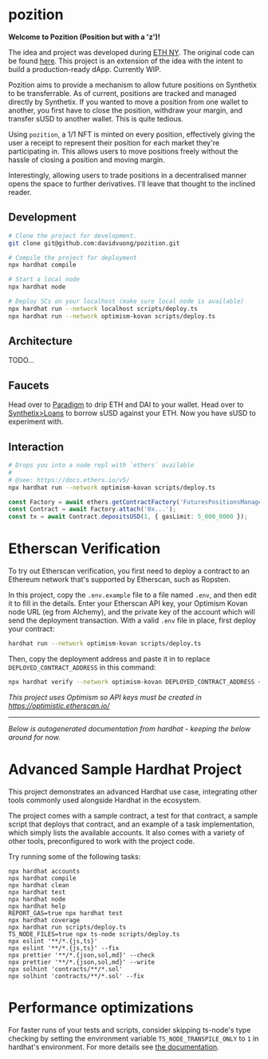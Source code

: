 # pozition

**Welcome to Pozition (Position but with a 'z')!**

The idea and project was developed during [ETH NY](https://ethglobal.com/showcase/pozitions-c53qd). The original code can be found [here](https://github.com/fritzschoff/notSynthetix). This project is an extension of the idea with the intent to build a production-ready dApp. Currently WIP.

Pozition aims to provide a mechanism to allow future positions on Synthetix to be transferrable. As of current, positions are tracked and managed directly by Synthetix. If you wanted to move a position from one wallet to another, you first have to close the position, withdraw your margin, and transfer sUSD to another wallet. This is quite tedious.

Using `pozition`, a 1/1 NFT is minted on every position, effectively giving the user a receipt to represent their position for each market they're participating in. This allows users to move positions freely without the hassle of closing a position and moving margin.

Interestingly, allowing users to trade positions in a decentralised manner opens the space to further derivatives. I'll leave that thought to the inclined reader.

## Development

```bash
# Clone the project for development.
git clone git@github.com:davidvuong/pozition.git
```

```bash
# Compile the project for deployment
npx hardhat compile
```

```bash
# Start a local node
npx hardhat node
```

```bash
# Deploy SCs on your localhost (make sure local node is available)
npx hardhat run --network localhost scripts/deploy.ts
npx hardhat run --network optimism-kovan scripts/deploy.ts
```

## Architecture

TODO...

## Faucets

Head over to [Paradigm](https://faucet.paradigm.xyz/) to drip ETH and DAI to your wallet. Head over to [Synthetix>Loans](https://staking.synthetix.io/) to borrow sUSD against your ETH. Now you have sUSD to experiment with.

## Interaction

```bash
# Drops you into a node repl with `ethers` available
#
# @see: https://docs.ethers.io/v5/
npx hardhat run --network optimism-kovan scripts/deploy.ts
```

```ts
const Factory = await ethers.getContractFactory('FuturesPositionsManager');
const Contract = await Factory.attach('0x...');
const tx = await Contract.depositsUSD(1, { gasLimit: 5_000_0000 });
```

# Etherscan Verification

To try out Etherscan verification, you first need to deploy a contract to an Ethereum network that's supported by Etherscan, such as Ropsten.

In this project, copy the `.env.example` file to a file named `.env`, and then edit it to fill in the details. Enter your Etherscan API key, your Optimism Kovan node URL (eg from Alchemy), and the private key of the account which will send the deployment transaction. With a valid `.env` file in place, first deploy your contract:

```bash
hardhat run --network optimism-kovan scripts/deploy.ts
```

Then, copy the deployment address and paste it in to replace `DEPLOYED_CONTRACT_ADDRESS` in this command:

```bash
npx hardhat verify --network optimism-kovan DEPLOYED_CONTRACT_ADDRESS <constructor arg 1> <constructor arg 2...>
```

_This project uses Optimism so API keys must be created in https://optimistic.etherscan.io/_

---

_Below is autogenerated documentation from hardhat - keeping the below around for now._

# Advanced Sample Hardhat Project

This project demonstrates an advanced Hardhat use case, integrating other tools commonly used alongside Hardhat in the ecosystem.

The project comes with a sample contract, a test for that contract, a sample script that deploys that contract, and an example of a task implementation, which simply lists the available accounts. It also comes with a variety of other tools, preconfigured to work with the project code.

Try running some of the following tasks:

```shell
npx hardhat accounts
npx hardhat compile
npx hardhat clean
npx hardhat test
npx hardhat node
npx hardhat help
REPORT_GAS=true npx hardhat test
npx hardhat coverage
npx hardhat run scripts/deploy.ts
TS_NODE_FILES=true npx ts-node scripts/deploy.ts
npx eslint '**/*.{js,ts}'
npx eslint '**/*.{js,ts}' --fix
npx prettier '**/*.{json,sol,md}' --check
npx prettier '**/*.{json,sol,md}' --write
npx solhint 'contracts/**/*.sol'
npx solhint 'contracts/**/*.sol' --fix
```

# Performance optimizations

For faster runs of your tests and scripts, consider skipping ts-node's type checking by setting the environment variable `TS_NODE_TRANSPILE_ONLY` to `1` in hardhat's environment. For more details see [the documentation](https://hardhat.org/guides/typescript.html#performance-optimizations).
